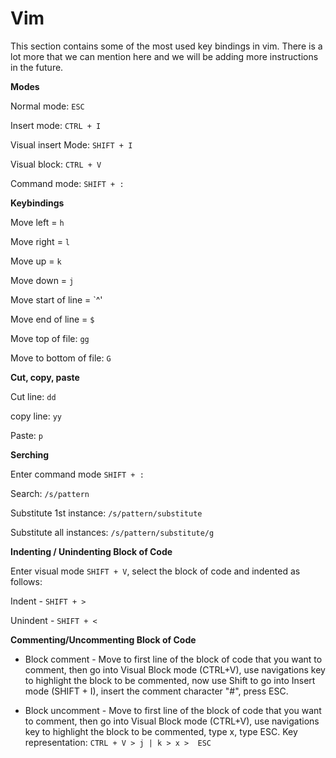# Vim

This section contains some of the most used key bindings in vim.  There is a lot more that we can mention here and we will be adding more instructions in the future.

**Modes** 

Normal mode: `ESC`

Insert mode: `CTRL + I`   

Visual insert Mode: `SHIFT + I`

Visual block: `CTRL + V`

Command mode: `SHIFT + :`

**Keybindings**

Move left = `h`

Move right = `l`

Move up = `k`

Move down = `j`

Move start of line = `^'

Move end of line = `$`

Move top of file: `gg`

Move to bottom of file: `G`

**Cut, copy, paste**

Cut line: `dd` 

copy line: `yy`

Paste: `p`

**Serching**

Enter command mode `SHIFT + :`

Search: `/s/pattern`

Substitute 1st instance: `/s/pattern/substitute` 

Substitute all instances: `/s/pattern/substitute/g`

**Indenting / Unindenting Block of Code**

Enter visual mode `SHIFT + V`, select the block of code and indented as follows:

Indent - `SHIFT + >`

Unindent - `SHIFT + <`

**Commenting/Uncommenting Block of Code**

* Block comment - Move to first line of the block of code that you want to comment, then go into Visual Block mode (CTRL+V), use navigations key to highlight the block to be commented, now use Shift to go into Insert mode (SHIFT + I), insert the comment character "#", press ESC.

* Block uncomment - Move to first line of the block of code that you want to comment, then go into Visual Block mode (CTRL+V), use navigations key to highlight the block to be commented, type x, type ESC.
    Key representation: `CTRL + V > j | k > x >  ESC`

